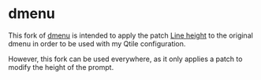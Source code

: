 # dmenu

This fork of [dmenu](https://tools.suckless.org/dmenu/) is intended to apply the patch [Line height](https://tools.suckless.org/dmenu/patches/line-height/) to the original dmenu in order to be used with my Qtile configuration.

However, this fork can be used everywhere, as it only applies a patch to modify the height of the prompt.
